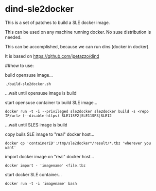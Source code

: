 # dind-sle2docker
This is a set of patches to build a SLE docker image.

This can be used on any machine running docker. No suse distribution is needed.

This can be accomplished, because we can run dins (docker in docker).

It is based on https://github.com/jpetazzo/dind



##how to use:

build opensuse image...
```
./build-sle2docker.sh
```
...wait until opensuse image is build

start opensuse container to build SLE image...
```
docker run -t -i --privileged sle2docker sle2docker build -s <repo IP/url> (--disable-https) SLE11SP2|SLE11SP3|SLE12
```
...wait until SLES image is build

copy buils SLE image to "real" docker host...
```
docker cp 'containerID':/tmp/sle2docker*/result/*.tbz 'wherever you want'
```

import docker image on "real" docker host...
```
docker import - 'imagename' <file.tbz
```

start docker SLE container...
```
docker run -t -i 'imagename' bash
```
